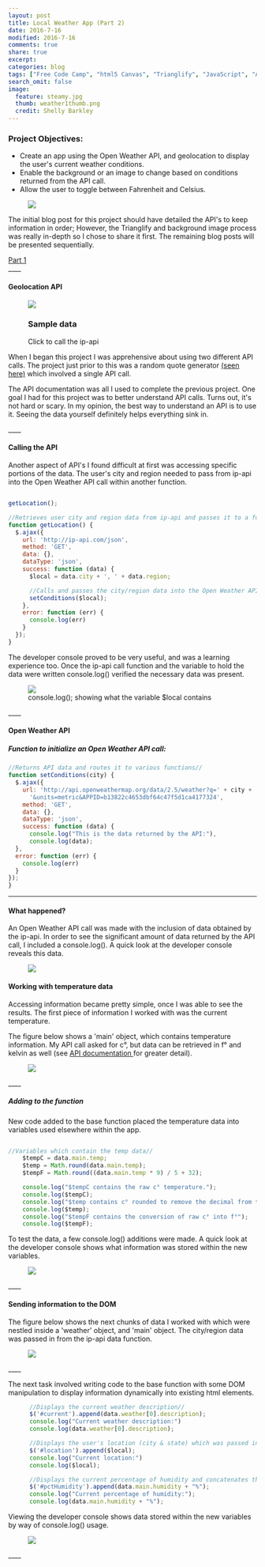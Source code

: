 ```yaml
---
layout: post
title: Local Weather App (Part 2)
date: 2016-7-16
modified: 2016-7-16
comments: true
share: true
excerpt:
categories: blog
tags: ["Free Code Camp", "html5 Canvas", "Trianglify", "JavaScript", "API"]
search_omit: false
image:
  feature: steamy.jpg
  thumb: weather1thumb.png
  credit: Shelly Barkley
---
```



### Project Objectives:
  * Create an app using the Open Weather API, and geolocation to display the user's current weather conditions.
  * Enable the background or an image to change based on conditions returned from the API call.
  * Allow the user to toggle between Fahrenheit and Celsius.

  <figure>
  <a href="http://www.recklessmoxie.com/Weather-App/"><img src="/images/weather2thumb.png">
  </a>
  </figure>



<p>The initial blog post for this project should have detailed the API's to keep information in order; However, the Trianglify and background image process was really in-depth so I chose to share it first. The remaining blog posts will be presented sequentially.</p>

<div markdown="0"><a href="/blog/weather-app-pt-2/" class="btn"><i class="fa fa-long-arrow-left fa-lg"></i> Part 1</a></div>
____




#### Geolocation API

<figure class="caption-title pull-right">
<img src="/images/ipapi.png">
<figcaption>
<h3>Sample data</h3>
<p>Click to call the ip-api</p>
</figcaption>
<a href="http://ip-api.com/json"></a>
</figure>

<p>When I began this project I was apprehensive about using two different API calls. The project just prior to this was a random quote generator <a href="http://codepen.io/RecklessMoxie/full/BzKKLP/">(seen here)</a> which involved a single API call.</p>

<p> The API documentation was all I used to complete the previous project. One goal I had for this project was to better understand API calls. Turns out, it's not hard or scary. In my opinion, the best way to understand an API is to use it. Seeing the data yourself definitely helps everything sink in.</p>
____

#### Calling the API

<p> Another aspect of API's I found difficult at first was accessing specific portions of the data. The user's city and region needed to pass from ip-api into the Open Weather API call within another function.</p>

```javascript

getLocation();

//Retrieves user city and region data from ip-api and passes it to a function for an Open Weather API call //
function getLocation() {
  $.ajax({
    url: 'http://ip-api.com/json',
    method: 'GET',
    data: {},
    dataType: 'json',
    success: function (data) {
      $local = data.city + ', ' + data.region;

      //Calls and passes the city/region data into the Open Weather API function//
      setConditions($local);
    },
    error: function (err) {
      console.log(err)
    }
  });
}
```

<p>The developer console proved to be very useful, and was a learning experience too. Once the ip-api call function and the variable to hold the data were written console.log() verified the necessary data was present. </p>

<p>
<figure>
<a href="/images/consolelog.png">
<img src="/images/consolelog.png">
</a>
<figcaption>
console.log(); showing what the variable $local contains
</figcaption>
</figure>
</p>
____

#### Open Weather API

##### Function to initialize an Open Weather API call:

```javascript
//Returns API data and routes it to various functions//
function setConditions(city) {
  $.ajax({
    url: 'http://api.openweathermap.org/data/2.5/weather?q=' + city +
      '&units=metric&APPID=b13822c4653dbf64c47f5d1ca4177324',
    method: 'GET',
    data: {},
    dataType: 'json',
    success: function (data) {  
      console.log("This is the data returned by the API:"),
      console.log(data);
  },
  error: function (err) {
    console.log(err)
  }
});
}
```
____

#### What happened?

<p>An Open Weather API call was made with the inclusion of data obtained by the ip-api. In order to see the significant amount of data returned by the API call, I included a console.log(). A quick look at the developer console reveals this data.</p>


<p>
<figure>
<a href="/images/openweathercall.png">
<img src="/images/openweathercall.png">
</a>
</figure>
</p>

#### Working with temperature data

<p> Accessing information became pretty simple, once I was able to see the results.
The first piece of information I worked with was the current temperature.</p>

<p> The figure below shows a 'main' object, which contains temperature information. My API call asked for c°, but data can be retrieved in f° and kelvin as well (see <a href="http://openweathermap.org/current#data"> API documentation </a> for greater detail).</p>

<figure>
<a href ="/images/main-temp.png">
<img src="/images/main-temp.png">
</a>
</figure>
____

##### Adding to the function

<p>New code added to the base function placed the temperature data into variables used elsewhere within the app.</p>

```javascript

//Variables which contain the temp data//
    $tempC = data.main.temp;
    $temp = Math.round(data.main.temp);
    $tempF = Math.round((data.main.temp * 9) / 5 + 32);

    console.log("$tempC contains the raw c° temperature.");
    console.log($tempC);
    console.log("$temp contains c° rounded to remove the decimal from the raw c°");
    console.log($temp);
    console.log("$tempF contains the conversion of raw c° into f°");
    console.log($tempF);
```
<p> To test the data, a few console.log() additions were made. A quick look at the developer console shows what information was stored within the new variables.</p>

<figure>
<a href ="/images/temp-data.png">
<img src="/images/temp-data.png">
</a>
</figure>
____

#### Sending information to the DOM

<p> The figure below shows the next chunks of data I worked with which were nestled inside a 'weather' object, and 'main' object. The city/region data was passed in from the ip-api data function.</p>

<figure>
<a href ="/images/current-log.png">
<img src="/images/current-log.png">
</a>
</figure>
____

<p>The next task involved writing code to the base function with some DOM manipulation to display information dynamically into existing html elements.</p>

```javascript
      //Displays the current weather description//
      $('#current').append(data.weather[0].description);
      console.log("Current weather description:")
      console.log(data.weather[0].description);

      //Displays the user's location (city & state) which was passed in from the ip-api call//
      $('#location').append($local);
      console.log("Current location:")
      console.log($local);

      //Displays the current percentage of humidity and concatenates the % symbol//
      $('#pctHumidity').append(data.main.humidity + "%");
      console.log("Current percentage of humidity:");
      console.log(data.main.humidity + "%");
```

<p> Viewing the developer console shows data stored within the new variables by way of  console.log() usage.</p>

<figure>
<a href ="/images/displaycurrent.png">
<img src="/images/displaycurrent.png">
</a>
</figure>
____

#####
